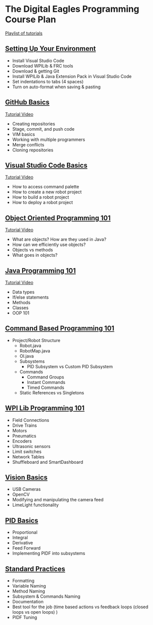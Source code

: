 # The Digital Eagles Programming Course Plan

[Playlist of tutorials](https://www.youtube.com/playlist?list=PLKyq050F-rZAf9qX4MQoVhpTMWQMbIol6)

## [Setting Up Your Environment](00_Installation)

* Install Visual Studio Code
* Download WPILib & FRC tools
* Download & getting Git
* Install WPILib & Java Extension Pack in Visual Studio Code
* Set indentations to tabs (4 spaces)
* Turn on auto-format when saving & pasting

## [GitHub Basics](01_Github-Basics)

[Tutorial Video](https://youtu.be/F-DrgSL5Ggs)

* Creating repositories
* Stage, commit, and push code
* VIM basics
* Working with multiple programmers
* Merge conflicts
* Cloning repositories

## [Visual Studio Code Basics](02_VSCode-Basics)

[Tutorial Video](https://youtu.be/jJ-OiaOH5VA)

* How to access command palette
* How to create a new robot project
* How to build a robot project
* How to deploy a robot project

## [Object Oriented Programming 101](03_OOP-101)

[Tutorial Video](https://youtu.be/7Irl89teMYM)

* What are objects? How are they used in Java?
* How can we efficiently use objects?
* Objects vs methods
* What goes in objects?

## [Java Programming 101](04_Java-Programming-101)

[Tutorial Video](https://youtu.be/WPvGqX-TXP0)

* Data types
* If/else statements
* Methods
* Classes
* OOP 101

## [Command Based Programming 101](05_Command-Based-Programming-101)

* Project/Robot Structure
  * Robot.java
  * RobotMap.java
  * OI.java
  * Subsystems
    * PID Subsystem vs Custom PID Subsystem
  * Commands
    * Command Groups
    * Instant Commands
    * Timed Commands
  * Static References vs Singletons

## [WPI Lib Programming 101](06_WPILib-Programming-101)

* Field Connections
* Drive Trains
* Motors
* Pneumatics
* Encoders
* Ultrasonic sensors
* Limit switches
* Network Tables
* Shuffleboard and SmartDashboard

## [Vision Basics](07_Vision-Basics)

* USB Cameras
* OpenCV
* Modifying and manipulating the camera feed
* LimeLight functionality

## [PID Basics](08_PID-Basics)

* Proportional
* Integral
* Derivative
* Feed Forward
* Implementing PIDF into subsystems

## [Standard Practices](09_Standard-Practices)

* Formatting
* Variable Naming
* Method Naming
* Subsystem & Commands Naming
* Documentation
* Best tool for the job (time based actions vs feedback loops (closed loops vs open loops) )
* PIDF Tuning
